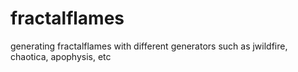 # fractalflames
generating fractalflames with different generators such as jwildfire, chaotica, apophysis, etc
